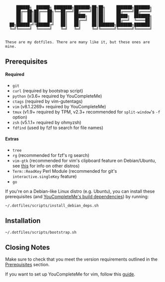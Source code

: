 ```


     ██████╗  ██████╗ ████████╗███████╗██╗██╗     ███████╗███████╗
     ██╔══██╗██╔═══██╗╚══██╔══╝██╔════╝██║██║     ██╔════╝██╔════╝
     ██║  ██║██║   ██║   ██║   █████╗  ██║██║     █████╗  ███████╗
     ██║  ██║██║   ██║   ██║   ██╔══╝  ██║██║     ██╔══╝  ╚════██║
  ██╗██████╔╝╚██████╔╝   ██║   ██║     ██║███████╗███████╗███████║
  ╚═╝╚═════╝  ╚═════╝    ╚═╝   ╚═╝     ╚═╝╚══════╝╚══════╝╚══════╝


These are my dotfiles. There are many like it, but these ones are mine.

```

## Prerequisites

#### Required

* `git`
* `curl` (required by bootstrap script)
* `python` (v3.6+ required by YouCompleteMe)
* `ctags` (required by vim-gutentags)
* `vim` (v8.1.2269+ required by YouCompleteMe)
* `tmux` (v1.9+ required by TPM, v2.3+ recommended for `split-window`'s `-f`
  option)
* `zsh` (v5.1.1+ required by ohmyzsh)
* `fdfind` (used by fzf to search for file names)

#### Extras

* `tree`
* `rg` (recommended for fzf's rg search)
* `vim-gtk` (recommended for vim's clipboard feature on Debian/Ubuntu,
  see [this](https://vim.fandom.com/wiki/Accessing_the_system_clipboard#Checking_for_X11-clipboard_support_in_terminal)
  for info on other distros)
* `Term::ReadKey` Perl Module (recommended for git's `interactive.singleKey`
  feature)
* `go`

If you're on a Debian-like Linux distro (e.g. Ubuntu), you can install these
prerequisites (and [YouCompleteMe's build dependencies](docs/YouCompleteMe.md))
by running:

```
~/.dotfiles/scripts/install_debian_deps.sh
```

## Installation

```
~/.dotfiles/scripts/bootstrap.sh
```

## Closing Notes

Make sure to check that you meet the version requirements outlined in the
[Prerequisites](#prerequisites) section.

If you want to set up YouCompleteMe for vim, follow this
[guide](docs/YouCompleteMe.md).
